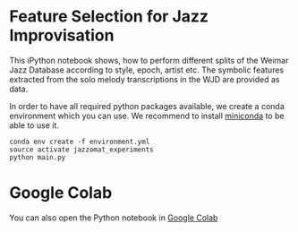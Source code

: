 # Feature Selection for Jazz Improvisation

This iPython notebook shows, how to perform different splits of the Weimar Jazz
Database according to style, epoch, artist etc.
The symbolic features extracted from the solo melody transcriptions in the WJD
are provided as data.

In order to have all required python packages available, we create a conda environment which you can use.
We recommend to install [miniconda](https://conda.io/miniconda.html) to be able to use it.

    conda env create -f environment.yml
    source activate jazzomat_experiments
    python main.py

# Google Colab

You can also open the Python notebook in [Google Colab](https://drive.google.com/open?id=1KiDN0VYpdWv_sFmpONws1ZKpAPeCL-m7)
